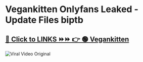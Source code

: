 
 # Vegankitten Onlyfans Leaked - Update Files biptb

## <h2><a href="https://clipsfans.com/Vegankitten&ref=git">🔗 Click to LINKS ⏩⏩ 👉 🟢 Vegankitten </a></h2>

<a href="https://clipsfans.com/Vegankitten&ref=git" rel="nofollow" data-target="animated-image.originalLink"><img src="https://i.ibb.co.com/xMMVF88/686577567.gif" alt="Viral Video Original" style="max-width: 100%; display: inline-block;" data-target="animated-image.originalImage"></a>

